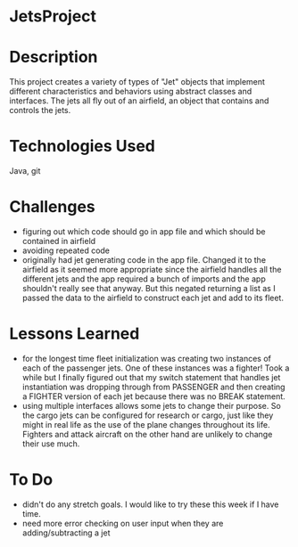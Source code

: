 # JetsProject

# Description
This project creates a variety of types of "Jet" objects that implement different characteristics and behaviors using abstract classes and interfaces. The jets all fly out of an airfield, an object that contains and controls the jets.

# Technologies Used
Java, git

# Challenges
- figuring out which code should go in app file and which should be contained in airfield
- avoiding repeated code
- originally had jet generating code in the app file. Changed it to the airfield as it seemed more appropriate since the airfield handles all the different jets and the app required a bunch of imports and the app shouldn't really see that anyway. But this negated returning a list as I passed the data to the airfield to construct each jet and add to its fleet.

# Lessons Learned
- for the longest time fleet initialization was creating two instances of each of the passenger jets. One of these instances was a fighter! Took a while but I finally figured out that my switch statement that handles jet instantiation was dropping through from PASSENGER and then creating a FIGHTER version of each jet because there was no BREAK statement.
- using multiple interfaces allows some jets to change their purpose. So the cargo jets can be configured for research or cargo, just like they might in real life as the use of the plane changes throughout its life. Fighters and attack aircraft on the other hand are unlikely to change their use much.

# To Do
- didn't do any stretch goals. I would like to try these this week if I have time.
- need more error checking on user input when they are adding/subtracting a jet
